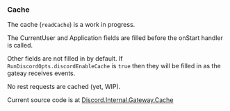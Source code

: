 ### Cache

The cache (`readCache`) is a work in progress.

The CurrentUser and Application fields are filled before the onStart handler is called. 

Other fields are not filled in by default. If `RunDiscordOpts.discordEnableCache` is `true` then they will be filled in as the gateay receives events.

No rest requests are cached (yet, WIP).

Current source code is at [Discord.Internal.Gateway.Cache](../src/Discord/Internal/Gateway/Cache.hs)
